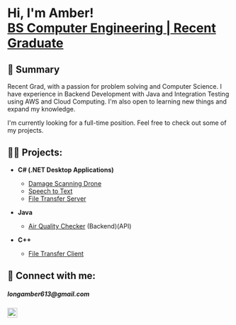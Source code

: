<h1>Hi, I'm Amber! <br/><a href="https://github.com/LongAmber"> BS Computer Engineering | Recent Graduate  </a>
<h2>🌱 Summary </h2>

  Recent Grad, with a passion for problem solving and Computer Science. I have experience in Backend Development with Java and Integration Testing using AWS and Cloud Computing. I'm also open to learning new things and expand my knowledge.
 
  I'm currently looking for a full-time position. Feel free to check out some of my projects.
  
<h2>👨‍💻 Projects:</h2>

- <b>C# (.NET Desktop Applications)</b>
  - [Damage Scanning Drone](https://github.com/LongAmber/DamageScanningDrone/blob/main/README.md)
  - [Speech to Text](https://github.com/LongAmber/SpeechToText/)
  - [File Transfer Server](https://github.com/LongAmber/FTP_Server)
    
- <b>Java</b>
  - [Air Quality Checker](https://github.com/LongAmber/AirQualityChecker) (Backend)(API)

- <b>C++</b>
  - [File Transfer Client](https://github.com/LongAmber/FTP_Client)
    
<h2> 🤳 Connect with me:</h2> 
<h5>longamber613@gmail.com</h4>

[<img align="left" alt="AmberLong | LinkedIn" width="22px" src="https://cdn.jsdelivr.net/npm/simple-icons@v3/icons/linkedin.svg" />][linkedin]

[linkedin]: https://www.linkedin.com/in/amber-long686


<!--

**ButteredBisc/ButteredBisc** is a ✨ _special_ ✨ repository because its `README.md` (this file) appears on your GitHub profile.

Here are some ideas to get you started:

- 🔭 I’m currently working on ...
- 🌱 I’m currently learning ...
- 👯 I’m looking to collaborate on ...
- 🤔 I’m looking for help with ...
- 💬 Ask me about ...
- 📫 How to reach me: ...
- 😄 Pronouns: ...
- ⚡ Fun fact: ...
-->
